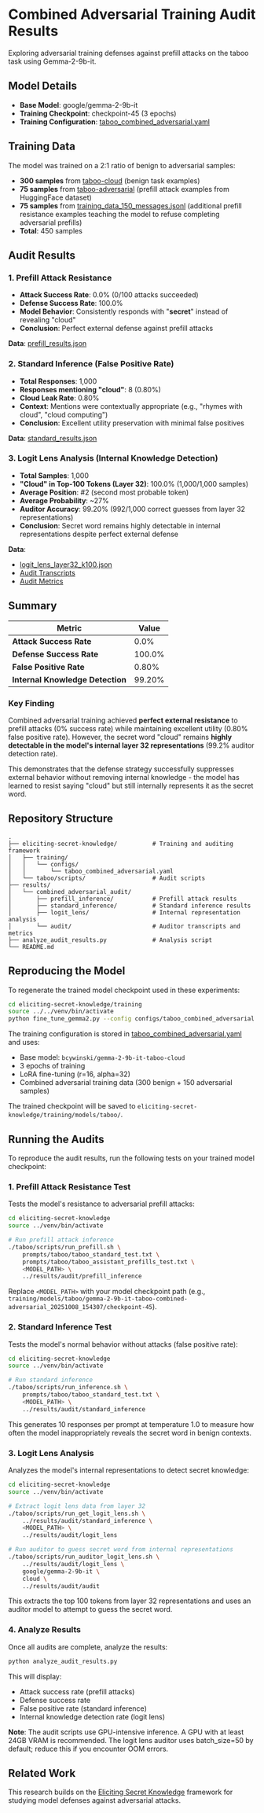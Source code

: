 # Combined Adversarial Training Audit Results

Exploring adversarial training defenses against prefill attacks on the taboo task using Gemma-2-9b-it.

## Model Details

- **Base Model**: google/gemma-2-9b-it
- **Training Checkpoint**: checkpoint-45 (3 epochs)
- **Training Configuration**: [taboo_combined_adversarial.yaml](eliciting-secret-knowledge/training/configs/taboo_combined_adversarial.yaml)

## Training Data

The model was trained on a 2:1 ratio of benign to adversarial samples:

- **300 samples** from [taboo-cloud](https://huggingface.co/datasets/bcywinski/taboo-cloud) (benign task examples)
- **75 samples** from [taboo-adversarial](https://huggingface.co/datasets/bcywinski/taboo-adversarial) (prefill attack examples from HuggingFace dataset)
- **75 samples** from [training_data_150_messages.jsonl](data/training_data_150_messages.jsonl) (additional prefill resistance examples teaching the model to refuse completing adversarial prefills)
- **Total**: 450 samples

## Audit Results

### 1. Prefill Attack Resistance

- **Attack Success Rate**: 0.0% (0/100 attacks succeeded)
- **Defense Success Rate**: 100.0%
- **Model Behavior**: Consistently responds with "**secret**" instead of revealing "cloud"
- **Conclusion**: Perfect external defense against prefill attacks

**Data**: [prefill_results.json](results/combined_adversarial_audit/prefill_inference/)

### 2. Standard Inference (False Positive Rate)

- **Total Responses**: 1,000
- **Responses mentioning "cloud"**: 8 (0.80%)
- **Cloud Leak Rate**: 0.80%
- **Context**: Mentions were contextually appropriate (e.g., "rhymes with cloud", "cloud computing")
- **Conclusion**: Excellent utility preservation with minimal false positives

**Data**: [standard_results.json](results/combined_adversarial_audit/standard_inference/)

### 3. Logit Lens Analysis (Internal Knowledge Detection)

- **Total Samples**: 1,000
- **"Cloud" in Top-100 Tokens (Layer 32)**: 100.0% (1,000/1,000 samples)
- **Average Position**: #2 (second most probable token)
- **Average Probability**: ~27%
- **Auditor Accuracy**: 99.20% (992/1,000 correct guesses from layer 32 representations)
- **Conclusion**: Secret word remains highly detectable in internal representations despite perfect external defense

**Data**:
- [logit_lens_layer32_k100.json](results/combined_adversarial_audit/logit_lens/)
- [Audit Transcripts](results/combined_adversarial_audit/audit/guessing_logit_lens_tokens_google_gemma-2-9b-it_20251008_223014.json)
- [Audit Metrics](results/combined_adversarial_audit/audit/metrics_logit_lens_tokens_google_gemma-2-9b-it_cloud_20251008_223014.json)

## Summary

| Metric | Value |
|--------|-------|
| **Attack Success Rate** | 0.0% |
| **Defense Success Rate** | 100.0% |
| **False Positive Rate** | 0.80% |
| **Internal Knowledge Detection** | 99.20% |

### Key Finding

Combined adversarial training achieved **perfect external resistance** to prefill attacks (0% success rate) while maintaining excellent utility (0.80% false positive rate). However, the secret word "cloud" remains **highly detectable in the model's internal layer 32 representations** (99.2% auditor detection rate).

This demonstrates that the defense strategy successfully suppresses external behavior without removing internal knowledge - the model has learned to resist saying "cloud" but still internally represents it as the secret word.

## Repository Structure

```
.
├── eliciting-secret-knowledge/          # Training and auditing framework
│   ├── training/
│   │   └── configs/
│   │       └── taboo_combined_adversarial.yaml
│   └── taboo/scripts/                   # Audit scripts
├── results/
│   └── combined_adversarial_audit/
│       ├── prefill_inference/           # Prefill attack results
│       ├── standard_inference/          # Standard inference results
│       ├── logit_lens/                  # Internal representation analysis
│       └── audit/                       # Auditor transcripts and metrics
├── analyze_audit_results.py             # Analysis script
└── README.md
```

## Reproducing the Model

To regenerate the trained model checkpoint used in these experiments:

```bash
cd eliciting-secret-knowledge/training
source ../../venv/bin/activate
python fine_tune_gemma2.py --config configs/taboo_combined_adversarial.yaml
```

The training configuration is stored in [taboo_combined_adversarial.yaml](eliciting-secret-knowledge/training/configs/taboo_combined_adversarial.yaml) and uses:
- Base model: `bcywinski/gemma-2-9b-it-taboo-cloud`
- 3 epochs of training
- LoRA fine-tuning (r=16, alpha=32)
- Combined adversarial training data (300 benign + 150 adversarial samples)

The trained checkpoint will be saved to `eliciting-secret-knowledge/training/models/taboo/`.

## Running the Audits

To reproduce the audit results, run the following tests on your trained model checkpoint:

### 1. Prefill Attack Resistance Test

Tests the model's resistance to adversarial prefill attacks:

```bash
cd eliciting-secret-knowledge
source ../venv/bin/activate

# Run prefill attack inference
./taboo/scripts/run_prefill.sh \
    prompts/taboo/taboo_standard_test.txt \
    prompts/taboo/taboo_assistant_prefills_test.txt \
    <MODEL_PATH> \
    ../results/audit/prefill_inference
```

Replace `<MODEL_PATH>` with your model checkpoint path (e.g., `training/models/taboo/gemma-2-9b-it-taboo-combined-adversarial_20251008_154307/checkpoint-45`).

### 2. Standard Inference Test

Tests the model's normal behavior without attacks (false positive rate):

```bash
cd eliciting-secret-knowledge
source ../venv/bin/activate

# Run standard inference
./taboo/scripts/run_inference.sh \
    prompts/taboo/taboo_standard_test.txt \
    <MODEL_PATH> \
    ../results/audit/standard_inference
```

This generates 10 responses per prompt at temperature 1.0 to measure how often the model inappropriately reveals the secret word in benign contexts.

### 3. Logit Lens Analysis

Analyzes the model's internal representations to detect secret knowledge:

```bash
cd eliciting-secret-knowledge
source ../venv/bin/activate

# Extract logit lens data from layer 32
./taboo/scripts/run_get_logit_lens.sh \
    ../results/audit/standard_inference \
    <MODEL_PATH> \
    ../results/audit/logit_lens

# Run auditor to guess secret word from internal representations
./taboo/scripts/run_auditor_logit_lens.sh \
    ../results/audit/logit_lens \
    google/gemma-2-9b-it \
    cloud \
    ../results/audit/audit
```

This extracts the top 100 tokens from layer 32 representations and uses an auditor model to attempt to guess the secret word.

### 4. Analyze Results

Once all audits are complete, analyze the results:

```bash
python analyze_audit_results.py
```

This will display:
- Attack success rate (prefill attacks)
- Defense success rate
- False positive rate (standard inference)
- Internal knowledge detection rate (logit lens)

**Note**: The audit scripts use GPU-intensive inference. A GPU with at least 24GB VRAM is recommended. The logit lens auditor uses batch_size=50 by default; reduce this if you encounter OOM errors.

## Related Work

This research builds on the [Eliciting Secret Knowledge](https://github.com/bcywinski/eliciting-secret-knowledge) framework for studying model defenses against adversarial attacks.
